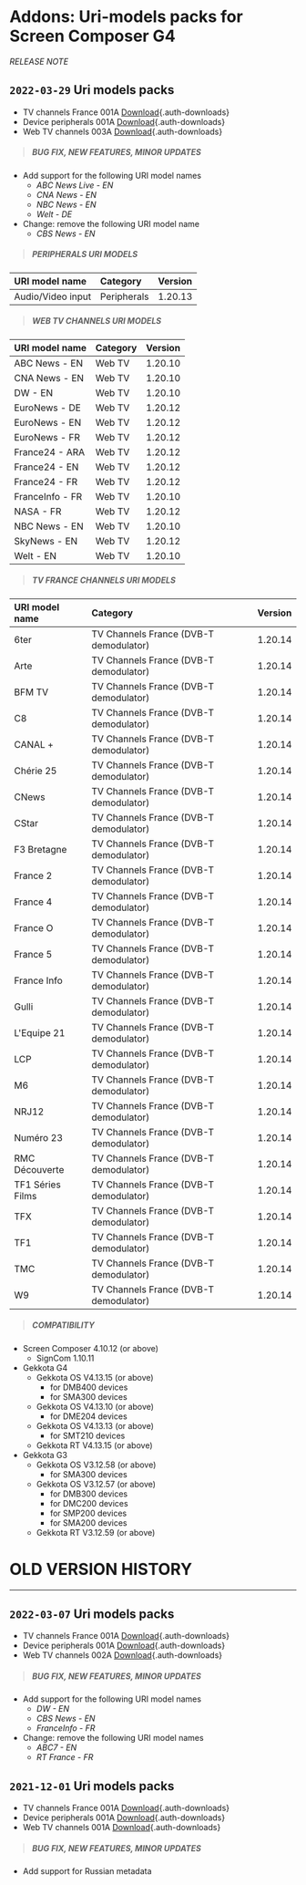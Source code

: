 # Addons: Uri-models packs for Screen Composer G4
*RELEASE NOTE*

## `2022-03-29` Uri models packs
- TV channels France 001A [Download](addons/uri_models_packs/uris-chaines_tv_france_demodulateur_dvb_t-screen_composer_g4-setup-001A.zip){.auth-downloads}
- Device peripherals 001A [Download](addons/uri_models_packs/uris-peripheral_device-screen_composer_g4-setup-001A.zip){.auth-downloads}
- Web TV channels 003A [Download](addons/uri_models_packs/uris-web_tv_channels-screen_composer_g4-setup-003A.zip){.auth-downloads}

>##### **BUG FIX, NEW FEATURES, MINOR UPDATES**
- Add support for the following URI model names
	- *ABC News Live - EN*
	- *CNA News - EN*
	- *NBC News - EN*
	- *Welt - DE*   
- Change: remove the following URI model name
	- *CBS News - EN*
>##### **PERIPHERALS URI MODELS**
| URI model name                                        |  Category                                |     Version      |
| :---------------------------------------------------- |  :----                                   | :--------------- |
| Audio/Video input                                     | Peripherals                              |  1.20.13		  |
>##### **WEB TV CHANNELS URI MODELS**
| URI model name                                        |  Category                                |     Version      |
| :---------------------------------------------------- |  :----                                   | :--------------- |
| ABC News - EN                                         | Web TV                                   |  1.20.10		  |
| CNA News - EN                                         | Web TV                                   |  1.20.10		  |
| DW - EN                                               | Web TV                                   |  1.20.10		  |
| EuroNews - DE                                         | Web TV                                   |  1.20.12		  |
| EuroNews - EN                                         | Web TV                                   |  1.20.12		  |
| EuroNews - FR                                         | Web TV                                   |  1.20.12		  |
| France24 - ARA                                        | Web TV                                   |  1.20.12		  |
| France24 - EN                                         | Web TV                                   |  1.20.12		  |
| France24 - FR                                         | Web TV                                   |  1.20.12		  |
| FranceInfo - FR                                       | Web TV                                   |  1.20.10		  |
| NASA - FR                                             | Web TV                                   |  1.20.12		  |
| NBC News - EN                                         | Web TV                                   |  1.20.10		  |
| SkyNews - EN                                          | Web TV                                   |  1.20.12		  |
| Welt - EN                                             | Web TV                                   |  1.20.10    	  |
>##### **TV FRANCE CHANNELS URI MODELS**
| URI model name                                        |  Category                                |     Version      |
| :---------------------------------------------------- |  :----                                   | :--------------- |
| 6ter                                                  | TV Channels France (DVB-T demodulator)   |  1.20.14		  |
| Arte                                                  | TV Channels France (DVB-T demodulator)   |  1.20.14		  |
| BFM TV                                                | TV Channels France (DVB-T demodulator)   |  1.20.14		  |
| C8                                                    | TV Channels France (DVB-T demodulator)   |  1.20.14		  |
| CANAL +                                               | TV Channels France (DVB-T demodulator)   |  1.20.14		  |
| Chérie 25                                             | TV Channels France (DVB-T demodulator)   |  1.20.14		  |
| CNews                                                 | TV Channels France (DVB-T demodulator)   |  1.20.14		  |
| CStar                                                 | TV Channels France (DVB-T demodulator)   |  1.20.14		  |
| F3 Bretagne                                           | TV Channels France (DVB-T demodulator)   |  1.20.14		  |
| France 2                                              | TV Channels France (DVB-T demodulator)   |  1.20.14		  |
| France 4                                              | TV Channels France (DVB-T demodulator)   |  1.20.14		  |
| France O                                              | TV Channels France (DVB-T demodulator)   |  1.20.14		  |
| France 5                                              | TV Channels France (DVB-T demodulator)   |  1.20.14		  |
| France Info                                           | TV Channels France (DVB-T demodulator)   |  1.20.14   	  |
| Gulli                                                 | TV Channels France (DVB-T demodulator)   |  1.20.14		  |
| L'Equipe 21                                           | TV Channels France (DVB-T demodulator)   |  1.20.14	      |
| LCP                                                   | TV Channels France (DVB-T demodulator)   |  1.20.14		  |
| M6                                                    | TV Channels France (DVB-T demodulator)   |  1.20.14		  |
| NRJ12                                                 | TV Channels France (DVB-T demodulator)   |  1.20.14		  |
| Numéro 23                                             | TV Channels France (DVB-T demodulator)   |  1.20.14		  |
| RMC Découverte                                        | TV Channels France (DVB-T demodulator)   |  1.20.14		  |
| TF1 Séries Films                                      | TV Channels France (DVB-T demodulator)   |  1.20.14		  |
| TFX                                                   | TV Channels France (DVB-T demodulator)   |  1.20.14		  |
| TF1                                                   | TV Channels France (DVB-T demodulator)   |  1.20.14		  |
| TMC                                                   | TV Channels France (DVB-T demodulator)   |  1.20.14		  |
| W9                                                    | TV Channels France (DVB-T demodulator)   |  1.20.14		  |
>##### **COMPATIBILITY** 
- Screen Composer 4.10.12 (or above)
    - SignCom 1.10.11    
- Gekkota G4
    - Gekkota OS V4.13.15 (or above) 
        - for DMB400 devices
        - for SMA300 devices
    - Gekkota OS V4.13.10 (or above) 
        - for DME204 devices
    - Gekkota OS V4.13.13 (or above) 
        - for SMT210 devices 
     - Gekkota RT V4.13.15 (or above)
- Gekkota G3 
    - Gekkota OS V3.12.58 (or above) 
        - for SMA300 devices
    - Gekkota OS V3.12.57 (or above)
        - for DMB300 devices
        - for DMC200 devices
        - for SMP200 devices
        - for SMA200 devices
    - Gekkota RT V3.12.59 (or above)

# OLD VERSION HISTORY
***********************************************************************

## `2022-03-07` Uri models packs
- TV channels France 001A [Download](addons/uri_models_packs/uris-chaines_tv_france_demodulateur_dvb_t-screen_composer_g4-setup-001A.zip){.auth-downloads}
- Device peripherals 001A [Download](addons/uri_models_packs/uris-peripheral_device-screen_composer_g4-setup-001A.zip){.auth-downloads}
- Web TV channels 002A [Download](addons/uri_models_packs/uris-web_tv_channels-screen_composer_g4-setup-002A.zip){.auth-downloads}

>##### **BUG FIX, NEW FEATURES, MINOR UPDATES**
- Add support for the following URI model names
	- *DW - EN*
	- *CBS News - EN*
	- *FranceInfo - FR*
- Change: remove the following URI model names
	- *ABC7 - EN*
	- *RT France - FR*

## `2021-12-01` Uri models packs
- TV channels France 001A [Download](addons/uri_models_packs/uris-chaines_tv_france_demodulateur_dvb_t-screen_composer_g4-setup-001A.zip){.auth-downloads}
- Device peripherals 001A [Download](addons/uri_models_packs/uris-peripheral_device-screen_composer_g4-setup-001A.zip){.auth-downloads}
- Web TV channels 001A [Download](addons/uri_models_packs/uris-web_tv_channels-screen_composer_g4-setup-001A.zip){.auth-downloads}

>##### **BUG FIX, NEW FEATURES, MINOR UPDATES**
- Add support for Russian metadata